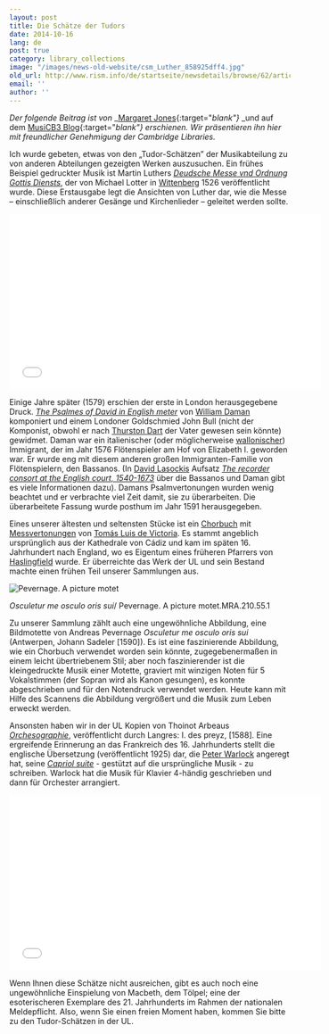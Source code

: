 ```yaml
---
layout: post
title: Die Schätze der Tudors
date: 2014-10-16
lang: de
post: true
category: library_collections
image: "/images/news-old-website/csm_Luther_858925dff4.jpg"
old_url: http://www.rism.info/de/startseite/newsdetails/browse/62/article/64/tudor-treasures.html
email: ''
author: ''
---
```


_Der folgende Beitrag ist von_ _[Margaret Jones](http://musicb3.wordpress.com/author/mj263/){:target="_blank"}_ _und auf dem [MusiCB3 Blog](http://musicb3.wordpress.com/2014/09/05/tudor-treasures/){:target="_blank"} erschienen. Wir präsentieren ihn hier mit freundlicher Genehmigung der Cambridge Libraries._

Ich wurde gebeten, etwas von den „Tudor-Schätzen” der Musikabteilung zu von anderen Abteilungen gezeigten Werken auszusuchen. Ein frühes Beispiel gedruckter Musik ist Martin Luthers _[Deudsche Messe vnd Ordnung Gottis Diensts](http://ul-newton.lib.cam.ac.uk/vwebv/holdingsInfo?bibId=3772428)_, der von Michael Lotter in [Wittenberg](http://en.wikipedia.org/wiki/Wittenberg) 1526 veröffentlicht wurde. Diese Erstausgabe legt die Ansichten von Luther dar, wie die Messe – einschließlich anderer Gesänge und Kirchenlieder – geleitet werden sollte.

<iframe width="560" height="315" src="//www.youtube.com/embed/W77p6CGgaWE" frameborder="0" allowfullscreen></iframe>


Einige Jahre später (1579) erschien der erste in London herausgegebene Druck. _[The Psalmes of David in English meter](http://ul-newton.lib.cam.ac.uk/vwebv/holdingsInfo?bibId=3543479)_ von [William Daman](http://papalin.yas.mu/W069/) komponiert und einem Londoner Goldschmied John Bull (nicht der Komponist, obwohl er nach [Thurston Dart](http://musicb3.wordpress.com/2013/03/15/robert-thurston-dart/) der Vater gewesen sein könnte) gewidmet. Daman war ein italienischer (oder möglicherweise [wallonischer](http://en.wikipedia.org/wiki/Walloons)) Immigrant, der im Jahr 1576 Flötenspieler am Hof von Elizabeth I. geworden war. Er wurde eng mit diesem anderen großen Immigranten-Familie von Flötenspielern, den Bassanos. (In [David Lasockis](http://www.instantharmony.net/Music/about.php) Aufsatz _[The recorder consort at the English court, 1540-1673](http://www.instantharmony.net/Music/AR-08-84.pdf)_ über die Bassanos und Daman gibt es viele Informationen dazu). Damans Psalmvertonungen wurden wenig beachtet und er verbrachte viel Zeit damit, sie zu überarbeiten. Die überarbeitete Fassung wurde posthum im Jahr 1591 herausgegeben.

Eines unserer ältesten und seltensten Stücke ist ein [Chorbuch](http://ul-newton.lib.cam.ac.uk/vwebv/holdingsInfo?bibId=4167893) mit [Messvertonungen](http://www.allmusic.com/composition/missa-o-quam-gloriosum-for-4-voices-mc0002362442) von [Tomás Luis de Victoria](http://en.wikipedia.org/wiki/Tom%C3%A1s_Luis_de_Victoria). Es stammt angeblich ursprünglich aus der Kathedrale von Cádiz und kam im späten 16. Jahrhundert nach England, wo es Eigentum eines früheren Pfarrers von [Haslingfield](http://haslingfieldvillage.co.uk/about-haslingfield/) wurde. Er überreichte das Werk der UL und sein Bestand machte einen frühen Teil unserer Sammlungen aus.

![Pevernage. A picture motet](http://musicb3.files.wordpress.com/2014/09/001.jpg?w=640&h=445)

_Osculetur me osculo oris sui_/ Pevernage. A picture motet.MRA.210.55.1


Zu unserer Sammlung zählt auch eine ungewöhnliche Abbildung, eine Bildmotette von Andreas Pevernage _Osculetur me osculo oris sui_ (Antwerpen, Johann Sadeler [1590]). Es ist eine faszinierende Abbildung, wie ein Chorbuch verwendet worden sein könnte, zugegebenermaßen in einem leicht übertriebenem Stil; aber noch faszinierender ist die kleingedruckte Musik einer Motette, graviert mit winzigen Noten für 5 Vokalstimmen (der Sopran wird als Kanon gesungen), es konnte abgeschrieben und für den Notendruck verwendet werden. Heute kann mit Hilfe des Scannens die Abbildung vergrößert und die Musik zum Leben erweckt werden.

Ansonsten haben wir in der UL Kopien von Thoinot Arbeaus _[Orchesographie](http://ul-newton.lib.cam.ac.uk/vwebv/holdingsInfo?bibId=3879479)_, veröffentlicht durch Langres: I. des preyz, [1588]. Eine ergreifende Erinnerung an das Frankreich des 16. Jahrhunderts stellt die englische Übersetzung (veröffentlicht 1925) dar, die [Peter Warlock](http://www.bl.uk/whatson/events/event164410.html) angeregt hat, seine _[Capriol suite](http://ul-newton.lib.cam.ac.uk/vwebv/holdingsInfo?bibId=1068451)_ - gestützt auf die ursprüngliche Musik - zu schreiben. Warlock hat die Musik für Klavier 4-händig geschrieben und dann für Orchester arrangiert.


<iframe width="560" height="315" src="//www.youtube.com/embed/ipqPXnwsZHs" frameborder="0" allowfullscreen></iframe>


Wenn Ihnen diese Schätze nicht ausreichen, gibt es auch noch eine ungewöhnliche Einspielung von Macbeth, dem Tölpel; eine der esoterischeren Exemplare des 21. Jahrhunderts im Rahmen der nationalen Meldepflicht. Also, wenn Sie einen freien Moment haben, kommen Sie bitte zu den Tudor-Schätzen in der UL.
